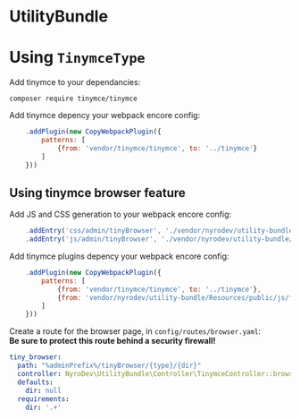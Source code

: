 UtilityBundle
=============

# Using `TinymceType`

Add tinymce to your dependancies:  
```
composer require tinymce/tinymce
```

Add tinymce depency your webpack encore config:  
```js
    .addPlugin(new CopyWebpackPlugin({
        patterns: [
            {from: 'vendor/tinymce/tinymce', to: '../tinymce'}
        ]
    }))
```

## Using tinymce browser feature

Add JS and CSS generation to your webpack encore config:  
```js
    .addEntry('css/admin/tinyBrowser', './vendor/nyrodev/utility-bundle/Resources/public/css/tinyBrowser/index.css')
    .addEntry('js/admin/tinyBrowser', './vendor/nyrodev/utility-bundle/Resources/public/js/tinyBrowser/index.js')
```

Add tinymce plugins depency your webpack encore config:  
```js
    .addPlugin(new CopyWebpackPlugin({
        patterns: [
            {from: 'vendor/tinymce/tinymce', to: '../tinymce'},
            {from: 'vendor/nyrodev/utility-bundle/Resources/public/js/filemanager', to: '../tinymce/plugins/filemanager'}
        ]
    }))
```

Create a route for the browser page, in `config/routes/browser.yaml`:  
**Be sure to protect this route behind a security firewall!**  
```yaml
tiny_browser:
  path: "%adminPrefix%/tinyBrowser/{type}/{dir}"
  controller: NyroDev\UtilityBundle\Controller\TinymceController::browserAction
  defaults:
    dir: null
  requirements:
    dir: '.+'
```

